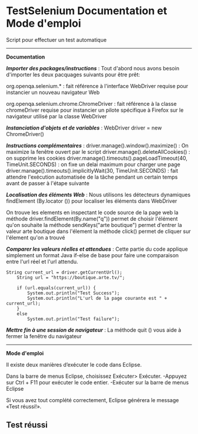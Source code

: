 # TestSelenium Documentation et Mode d'emploi

Script pour effectuer un test automatique 


---------------------------------------------------------------------------------------------------------------------------------------
****Documentation****

***Importer des packages/instructions*** : 
Tout d'abord nous avons besoin d'importer les deux pacquages suivants pour être prêt:

  org.openqa.selenium.* : fait référence à l'interface WebDriver requise pour instancier un nouveau navigateur Web

  org.openqa.selenium.chrome.ChromeDriver : fait référence à la classe chromeDriver requise pour instancier un pilote spécifique à Firefox   sur le navigateur utilisé par la classe WebDriver

***Instanciation d'objets et de variables*** : 
WebDriver driver = new ChromeDriver()

***Instructions complémentaires*** :
driver.manage().window().maximize() : On maximize la fenêtre ouvert par le script
driver.manage().deleteAllCookies() : on supprime les cookies
driver.manage().timeouts().pageLoadTimeout(40, TimeUnit.SECONDS) : on fixe un delai maximum pour charger une page
driver.manage().timeouts().implicitlyWait(30, TimeUnit.SECONDS) : fait attendre l'exécution automatisée de la tâche pendant un certain temps avant de passer à l'étape suivante

***Localisation des éléments Web*** :
Nous utilisons les détecteurs dynamiques findElement (By.locator ()) pour localiser les éléments dans WebDriver 

On trouve les elements en inspectant le code source de la page web
  la méthode driver.findElement(By.name("q")) permet de choisir l'élément qu'on souhaite 
  la méthode sendKeys("arte boutique") permet d'entrer la valeur arte boutique dans l'élement
  la méthode click() permet de cliquer sur l'élement qu'on a trouvé
  
***Comparer les valeurs réelles et attendues*** :
Cette partie du code applique simplement un format Java if-else de base pour faire une comparaison entre l'url réel et l'url attendu.
    
    String current_url = driver.getCurrentUrl();
		String url = "https://boutique.arte.tv/";
		
		if (url.equals(current_url)) {
			System.out.println("Test Success");
			System.out.println("L'url de la page courante est " + current_url);
		}
		else 
			System.out.println("Test failure"); 
      
***Mettre fin à une session de navigateur*** :
La méthode quit () vous aide à fermer la fenêtre du navigateur

----------------------------------------------------------------------------------------------------------------------------------------


****Mode d'emploi****

Il existe deux manières d’exécuter le code dans Eclipse.

Dans la barre de menus Eclipse, choisissez Exécuter> Exécuter.
	-Appuyez sur Ctrl + F11 pour exécuter le code entier.
	-Exécuter sur la barre de menus Eclipse

Si vous avez tout complété correctement, Eclipse générera le message «Test réussi!».

Test réussi
----------------------------------------------------------------------------------------------------------------------------------------

